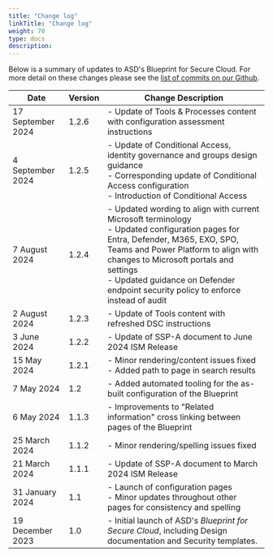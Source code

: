 ```yaml
---
title: "Change log"
linkTitle: "Change log"
weight: 70
type: docs
description:
---
```


Below is a summary of updates to ASD's Blueprint for Secure Cloud. For more detail on these changes please see the [⁠list of commits on our Github](https://github.com/ASD-Blueprint/ASD-Blueprint-for-Secure-Cloud/commits/main/).

| Date              | Version | Change Description                                                                                                                                                                                                                                                                                          |
| ----------------- | ------- | ----------------------------------------------------------------------------------------------------------------------------------------------------------------------------------------------------------------------------------------------------------------------------------------------------------- |
| 17 September 2024 | 1.2.6   | - Update of Tools & Processes content with configuration assessment instructions                                                                                                                                                                                                                        |
| 4 September 2024  | 1.2.5   | - Update of Conditional Access, identity governance and groups design guidance<br>- Corresponding update of Conditional Access configuration<br>- Introduction of Conditional Access                                                                                                                        |
| 7 August 2024     | 1.2.4   | - Updated wording to align with current Microsoft terminology<br>- Updated configuration pages for Entra, Defender, M365, EXO, SPO, Teams and Power Platform to align with changes to Microsoft portals and settings<br>- Updated guidance on Defender endpoint security policy to enforce instead of audit |
| 2 August 2024     | 1.2.3   | - Update of Tools content with refreshed DSC instructions                                                                                                                                                                                                                                                   |
| 3 June 2024       | 1.2.2   | - Update of SSP-A document to June 2024 ISM Release                                                                                                                                                                                                                                                         |
| 15 May 2024       | 1.2.1   | - Minor rendering/content issues fixed<br>- Added path to page in search results                                                                                                                                                                                                                            |
| 7 May 2024        | 1.2     | - Added automated tooling for the as-built configuration of the Blueprint                                                                                                                                                                                                                                   |
| 6 May 2024        | 1.1.3   | - Improvements to "Related information" cross linking between pages of the Blueprint                                                                                                                                                                                                                        |
| 25 March 2024     | 1.1.2   | - Minor rendering/spelling issues fixed                                                                                                                                                                                                                                                                     |
| 21 March 2024     | 1.1.1   | - Update of SSP-A document to March 2024 ISM Release                                                                                                                                                                                                                                                        |
| 31 January 2024   | 1.1     | - Launch of configuration pages<br>- Minor updates throughout other pages for consistency and spelling                                                                                                                                                                                                      |
| 19 December 2023  | 1.0     | - Initial launch of ASD's *Blueprint for Secure Cloud*, including Design documentation and Security templates.                                                                                                                                                                                              |
